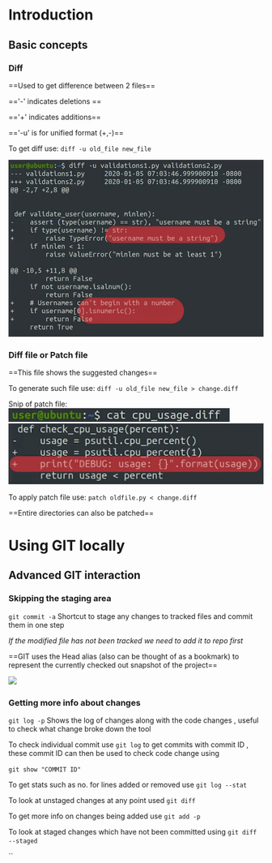 # Introduction

## Basic concepts

### Diff

==Used to get difference between 2 files==

=='-' indicates deletions ==

=='+' indicates additions==

=='-u' is for unified format (+,-)==

To get diff use:
`diff -u old_file new_file`

![](Images&Links/Pasted%20image%2020230730221153.png)

### Diff file or Patch file

==This file shows the suggested changes==

To generate such file use:
`diff -u old_file new_file > change.diff`

Snip of patch file:
![](Images&Links/Pasted%20image%2020230730222020.png)
![](Images&Links/Pasted%20image%2020230730222059.png)

To apply patch file use:
`patch oldfile.py < change.diff`

==Entire directories can also be patched==




# Using GIT locally

## Advanced GIT interaction

### Skipping the staging area

 `git commit -a`   Shortcut to stage any changes to tracked files and commit them in one step 

*If the modified file has not been tracked we need to add it to repo first*

==GIT uses the Head alias (also can be thought of as a bookmark) to represent the currently checked out snapshot of the project==

![](Pasted%20image%2020230813130707.png)

### Getting more info about changes

`git log -p`  Shows the log of changes along with the code changes , useful to check what change broke down the tool

To check individual commit use `git log` to get commits with commit ID , these commit ID can then be used to check code change using

`git show "COMMIT ID" `

To get stats such as no. for lines added or removed use `git log --stat`

To look at unstaged changes at any point used `git diff`

To get more info on changes being added use `git add -p`

To look at staged changes which have not been committed using `git diff --staged`



``
